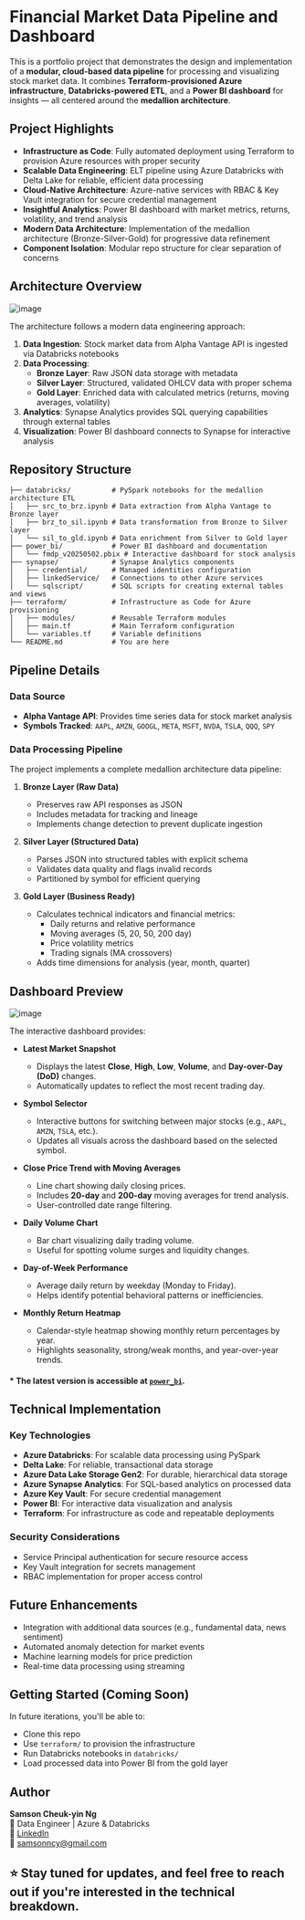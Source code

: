 # Financial Market Data Pipeline and Dashboard

This is a portfolio project that demonstrates the design and implementation of a **modular, cloud-based data pipeline** for processing and visualizing stock market data. It combines **Terraform-provisioned Azure infrastructure**, **Databricks-powered ETL**, and a **Power BI dashboard** for insights — all centered around the **medallion architecture**.

## Project Highlights

- **Infrastructure as Code**: Fully automated deployment using Terraform to provision Azure resources with proper security
- **Scalable Data Engineering**: ELT pipeline using Azure Databricks with Delta Lake for reliable, efficient data processing
- **Cloud-Native Architecture**: Azure-native services with RBAC & Key Vault integration for secure credential management
- **Insightful Analytics**: Power BI dashboard with market metrics, returns, volatility, and trend analysis
- **Modern Data Architecture**: Implementation of the medallion architecture (Bronze-Silver-Gold) for progressive data refinement
- **Component Isolation**: Modular repo structure for clear separation of concerns

## Architecture Overview

![image](https://github.com/user-attachments/assets/901bf600-5500-4a26-aeb9-9fef522f90a8)

The architecture follows a modern data engineering approach:

1. **Data Ingestion**: Stock market data from Alpha Vantage API is ingested via Databricks notebooks
2. **Data Processing**: 
   - **Bronze Layer**: Raw JSON data storage with metadata
   - **Silver Layer**: Structured, validated OHLCV data with proper schema
   - **Gold Layer**: Enriched data with calculated metrics (returns, moving averages, volatility)
3. **Analytics**: Synapse Analytics provides SQL querying capabilities through external tables
4. **Visualization**: Power BI dashboard connects to Synapse for interactive analysis

## Repository Structure

```
├── databricks/          # PySpark notebooks for the medallion architecture ETL
│   ├── src_to_brz.ipynb # Data extraction from Alpha Vantage to Bronze layer
│   ├── brz_to_sil.ipynb # Data transformation from Bronze to Silver layer
│   └── sil_to_gld.ipynb # Data enrichment from Silver to Gold layer
├── power_bi/            # Power BI dashboard and documentation
│   └── fmdp_v20250502.pbix # Interactive dashboard for stock analysis
├── synapse/             # Synapse Analytics components
│   ├── credential/      # Managed identities configuration
│   ├── linkedService/   # Connections to other Azure services
│   └── sqlscript/       # SQL scripts for creating external tables and views
├── terraform/           # Infrastructure as Code for Azure provisioning
│   ├── modules/         # Reusable Terraform modules
│   ├── main.tf          # Main Terraform configuration
│   └── variables.tf     # Variable definitions
└── README.md            # You are here
```

## Pipeline Details

### Data Source
- **Alpha Vantage API**: Provides time series data for stock market analysis
- **Symbols Tracked**: `AAPL`, `AMZN`, `GOOGL`, `META`, `MSFT`, `NVDA`, `TSLA`, `QQQ`, `SPY`

### Data Processing Pipeline
The project implements a complete medallion architecture data pipeline:

1. **Bronze Layer (Raw Data)**
   - Preserves raw API responses as JSON
   - Includes metadata for tracking and lineage
   - Implements change detection to prevent duplicate ingestion

2. **Silver Layer (Structured Data)**
   - Parses JSON into structured tables with explicit schema
   - Validates data quality and flags invalid records
   - Partitioned by symbol for efficient querying

3. **Gold Layer (Business Ready)**
   - Calculates technical indicators and financial metrics:
     - Daily returns and relative performance
     - Moving averages (5, 20, 50, 200 day)
     - Price volatility metrics
     - Trading signals (MA crossovers)
   - Adds time dimensions for analysis (year, month, quarter)

## Dashboard Preview

![image](https://github.com/user-attachments/assets/e7861b59-97a8-4b05-9160-9a5354c6f666)


The interactive dashboard provides:

- **Latest Market Snapshot**  
  - Displays the latest **Close**, **High**, **Low**, **Volume**, and **Day-over-Day (DoD)** changes.  
  - Automatically updates to reflect the most recent trading day.

- **Symbol Selector**  
  - Interactive buttons for switching between major stocks (e.g., `AAPL`, `AMZN`, `TSLA`, etc.).  
  - Updates all visuals across the dashboard based on the selected symbol.

- **Close Price Trend with Moving Averages**  
  - Line chart showing daily closing prices.  
  - Includes **20-day** and **200-day** moving averages for trend analysis.  
  - User-controlled date range filtering.

- **Daily Volume Chart**  
  - Bar chart visualizing daily trading volume.  
  - Useful for spotting volume surges and liquidity changes.

- **Day-of-Week Performance**  
  - Average daily return by weekday (Monday to Friday).  
  - Helps identify potential behavioral patterns or inefficiencies.

- **Monthly Return Heatmap**  
  - Calendar-style heatmap showing monthly return percentages by year.  
  - Highlights seasonality, strong/weak months, and year-over-year trends.

#### * The latest version is accessible at [`power_bi`](./power_bi).


## Technical Implementation

### Key Technologies
- **Azure Databricks**: For scalable data processing using PySpark
- **Delta Lake**: For reliable, transactional data storage
- **Azure Data Lake Storage Gen2**: For durable, hierarchical data storage
- **Azure Synapse Analytics**: For SQL-based analytics on processed data
- **Azure Key Vault**: For secure credential management
- **Power BI**: For interactive data visualization and analysis
- **Terraform**: For infrastructure as code and repeatable deployments

### Security Considerations
- Service Principal authentication for secure resource access
- Key Vault integration for secrets management
- RBAC implementation for proper access control

## Future Enhancements

- Integration with additional data sources (e.g., fundamental data, news sentiment)
- Automated anomaly detection for market events
- Machine learning models for price prediction
- Real-time data processing using streaming

## Getting Started (Coming Soon)

In future iterations, you'll be able to:
- Clone this repo
- Use `terraform/` to provision the infrastructure
- Run Databricks notebooks in `databricks/`
- Load processed data into Power BI from the gold layer

## Author

**Samson Cheuk-yin Ng**  
📍 Data Engineer | Azure & Databricks  
🔗 [LinkedIn](https://www.linkedin.com/in/cy-samson-ng)  
📧 samsonncy@gmail.com

## ⭐ Stay tuned for updates, and feel free to reach out if you're interested in the technical breakdown.

